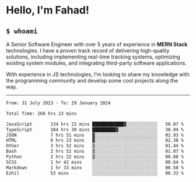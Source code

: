 <h1>Hello, I'm Fahad!</h1>

<h2><code>$ whoami</code></h2>

A Senior Software Engineer with over 5 years of experience in **MERN Stack** technologies. I have a proven track record of delivering high-quality solutions, including implementing real-time tracking systems, optimizing existing system modules, and integrating third-party software applications.

With experience in JS technologies, I'm looking to share my knowledge with the programming community and develop some cool projects along the way.

---

<!--START_SECTION:waka-->

```txt
From: 31 July 2023 - To: 29 January 2024

Total Time: 268 hrs 23 mins

JavaScript       134 hrs 22 mins ████████████▓░░░░░░░░░░░░   50.07 %
TypeScript       104 hrs 30 mins █████████▓░░░░░░░░░░░░░░░   38.94 %
JSON             7 hrs 51 mins   ▓░░░░░░░░░░░░░░░░░░░░░░░░   02.93 %
HTML             6 hrs 23 mins   ▓░░░░░░░░░░░░░░░░░░░░░░░░   02.38 %
Other            3 hrs 52 mins   ▒░░░░░░░░░░░░░░░░░░░░░░░░   01.44 %
Bash             2 hrs 52 mins   ▒░░░░░░░░░░░░░░░░░░░░░░░░   01.07 %
Python           2 hrs 22 mins   ▒░░░░░░░░░░░░░░░░░░░░░░░░   00.88 %
SCSS             1 hr 42 mins    ░░░░░░░░░░░░░░░░░░░░░░░░░   00.64 %
Markdown         1 hr 33 mins    ░░░░░░░░░░░░░░░░░░░░░░░░░   00.58 %
Ezhil            53 mins         ░░░░░░░░░░░░░░░░░░░░░░░░░   00.33 %
```

<!--END_SECTION:waka-->

<!--
**heyFahad/heyFahad** is a ✨ _special_ ✨ repository because its `README.md` (this file) appears on your GitHub profile.

Here are some ideas to get you started:

- 🔭 I’m currently working on ...
- 🌱 I’m currently learning ...
- 👯 I’m looking to collaborate on ...
- 🤔 I’m looking for help with ...
- 💬 Ask me about ...
- 📫 How to reach me: ...
- 😄 Pronouns: ...
- ⚡ Fun fact: ...
-->
